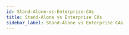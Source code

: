 ```yaml
---
id: Stand-Alone-vs-Enterprise-CAs
title: Stand-Alone vs Enterprise CAs
sidebar_label: Stand-Alone vs Enterprise CAs
---
```



#
